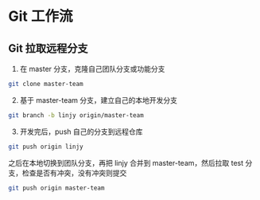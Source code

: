 # Git 工作流

## Git 拉取远程分支

1. 在 master 分支，克隆自己团队分支或功能分支

```bash
git clone master-team
```

2. 基于 master-team 分支，建立自己的本地开发分支

```bash
git branch -b linjy origin/master-team
```

3. 开发完后，push 自己的分支到远程仓库

```bash
git push origin linjy
```

之后在本地切换到团队分支，再把 linjy 合并到 master-team，然后拉取 test 分支，检查是否有冲突，没有冲突则提交

```bash
git push origin master-team
```
